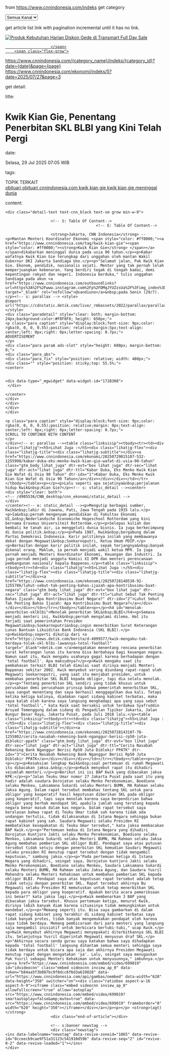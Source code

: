 from https://www.cnnindonesia.com/indeks get category


<select indeks_uri="indeks/" typeuri="" type="indeks" name="kanal" id="kanalOption" defaultkanal="2" dateparam="" onchange="submitKanal(this)" class="pl-4 pr-9 py-2 text-sm border border-cnn_grey w-52">
    <option data-label="" value="">Semua Kanal</option>
            <option data-label="nasional" value="3">Nasional</option>
            <option data-label="internasional" value="6">Internasional</option>
            <option data-label="ekonomi" value="5">Ekonomi</option>
            <option data-label="olahraga" value="7">Olahraga</option>
            <option data-label="teknologi" value="8">Teknologi</option>
            <option data-label="otomotif" value="577">Otomotif</option>
            <option data-label="edukasi" value="559">Edukasi</option>
            <option data-label="hiburan" value="9">Hiburan</option>
            <option data-label="gaya-hidup" value="10">Gaya Hidup</option>
            <option data-label="tv" value="398">Tv</option>
    </select>


get article list link with pagination incremental until it has no link.

<a aria-label="link description" class="flex group items-center gap-4" href="https://www.cnnindonesia.com/ekonomi/20250726065307-97-1255125/produk-kebutuhan-harian-diskon-gede-di-transmart-full-day-sale">
                <span class="flex-none overflow-hidden block relative w-[270px]">
            <span class="block aspect-w-16 aspect-h-9">
                <img class="object-cover w-full group-hover:scale-110" src="https://akcdn.detik.net.id/visual/2024/09/15/transmart-full-day-sale-8_169.jpeg?w=280&amp;q=90" alt="Produk Kebutuhan Harian Diskon Gede di Transmart Full Day Sale">
            </span>

                        </span>
        <span class="flex-grow">
        

https://www.cnnindonesia.com/{category_name}/indeks/{category_id}?date={date}&page={page}
https://www.cnnindonesia.com/ekonomi/indeks/5?date=2025/07/27&page=3


get detail:

title:
<h1 class="mb-2 text-[28px] leading-9 text-cnn_black"> Kwik Kian Gie, Penentang Penerbitan SKL BLBI yang Kini Telah Pergi </h1>

date:
<div class="text-cnn_grey text-sm mb-4"> Selasa, 29 Jul 2025 07:05 WIB </div>

tags:
<div class="my-5">
        <div class="title-box flex justify-between items-center relative before:block before:content-[''] before:absolute before:bottom-0 before:left-0 before:w-[32px] before:h-[3px] before:bg-cnn_red mb-4 py-3 dark:text-white text-text-cnn_black  text-base font-semibold"> TOPIK TERKAIT </div>
        <div class="flex flex-wrap gap-3">
                                        <a aria-label="link description" class="flex items-center border border-cnn_red text-cnn_red hover:bg-cnn_red hover:text-white px-4 py-1" href="https://www.cnnindonesia.com/tag/obituari" dtr-evt="box topik terkait" dtr-sec="topik terkait" dtr-act="topik terkait" onclick="_pt(this)" dtr-idx="1" dtr-ttl="obituari ">
                    obituari                                    </a>
                                        <a aria-label="link description" class="flex items-center border border-cnn_red text-cnn_red hover:bg-cnn_red hover:text-white px-4 py-1" href="https://www.cnnindonesia.com/tag/obituari-cnnindonesia.com" dtr-evt="box topik terkait" dtr-sec="topik terkait" dtr-act="topik terkait" onclick="_pt(this)" dtr-idx="2" dtr-ttl="obituari cnnindonesia.com ">
                    obituari cnnindonesia.com                                    </a>
                                        <a aria-label="link description" class="flex items-center border border-cnn_red text-cnn_red hover:bg-cnn_red hover:text-white px-4 py-1" href="https://www.cnnindonesia.com/tag/kwik-kian-gie" dtr-evt="box topik terkait" dtr-sec="topik terkait" dtr-act="topik terkait" onclick="_pt(this)" dtr-idx="3" dtr-ttl="kwik kian gie ">
                    kwik kian gie                                    </a>
                                        <a aria-label="link description" class="flex items-center border border-cnn_red text-cnn_red hover:bg-cnn_red hover:text-white px-4 py-1" href="https://www.cnnindonesia.com/tag/kwik-kian-gie-meninggal-dunia" dtr-evt="box topik terkait" dtr-sec="topik terkait" dtr-act="topik terkait" onclick="_pt(this)" dtr-idx="4" dtr-ttl="kwik kian gie meninggal dunia ">
                    kwik kian gie meninggal dunia                                    </a>
                                </div>
    </div>

content:
```
<div class="detail-text text-cnn_black text-sm grow min-w-0">

                    <!-- S: Table Of Content-->
                                        <!-- E: Table Of Content-->

                    <strong>Jakarta, CNN Indonesia</strong> -- <p>Mantan Menteri Koordinator Ekonomi <span style="color: #ff0000;"><a href="https://www.cnnindonesia.com/tag/kwik-kian-gie"><span style="color: #ff0000;"><strong>Kwik Kian Gie</strong> </span></a></span>dikabarkan meninggal dunia pada usia 90 tahun.</p><p>Kabar wafatnya Kwik Kian Gie terungkap dari unggahan oleh mantan Wakil Gubernur DKI Jakarta Sandiaga Uno.</p><p>"Selamat jalan, Pak Kwik Kian Gie. Ekonom, pendidik, nasionalis sejati. Mentor yang tak pernah lelah memperjuangkan kebenaran. Yang berdiri tegak di tengah badai, demi kepentingan rakyat dan negeri. Indonesia berduka," tulis unggahan Sandiaga pada akun <a href="https://www.cnnindonesia.com/outboundlinks?url=https%3A%2F%2Fwww.instagram.com%2Fp%2FDMqJYUZzsUa%2F%3Fimg_index%3D1" target="_blank" rel="nofollow">@sandiuno</a>&nbsp;pada Senin (29/7).</p><!-- s: parallax --> <style>
@import url("https://cdnstatic.detik.com/live/_rmbassets/2022/parallax/parallax.css");
</style>
<div class="paradetail" style="clear: both; margin-bottom: 24px;background-color:#F8F8F8; height: 650px;">
<p class="para_caption" style="display:block;font-size: 9px;color: rgba(0, 0, 0, 0.55);position: relative;margin:5px;text-align: center;left: 0px;right: 0px;letter-spacing: 0.7px;">
ADVERTISEMENT
</p>
<div class="para paraA ads-slot" style="height: 600px; margin-bottom: 0;">
<div class="para_abs">
<div class="para_fix" style="position: relative; width: 480px;">
<div class="" style="position: sticky;top: 55.5%;">
<center>


<div data-type="_mgwidget" data-widget-id="1728308"> 
 </div> 

</center>
</div>
</div>
</div>
</div>

<p class="para_caption" style="display:block;font-size: 9px;color: rgba(0, 0, 0, 0.55);position: relative;margin: 0px;text-align: center;left: 0px;right: 0px;letter-spacing: 0.7px;">
SCROLL TO CONTINUE WITH CONTENT
</p>
</div><!-- e: parallax --><table class="linksisip"><tbody><tr><td><div class="lihatjg"><h5>Lihat Juga :</h5><div class="lihatjg-flex"><div class="lihatjg-title"><div class="lihatjg-subtitle"></div><a href="https://www.cnnindonesia.com/ekonomi/20250729015107-532-1255998/kabar-duka-eks-menko-kwik-kian-gie-wafat-di-usia-90-tahun" class="gtm_body_lihat_juga" dtr-evt="box lihat juga" dtr-sec="lihat juga" dtr-act="lihat juga" dtr-ttl="Kabar Duka, Eks Menko Kwik Kian Gie Wafat di Usia 90 Tahun" dtr-idx="1">Kabar Duka, Eks Menko Kwik Kian Gie Wafat di Usia 90 Tahun</a></div></div></div></td></tr></tbody></table><p></p><p>Lalu seperti apa sejatinya&nbsp;perjalanan hidup Kwik&nbsp;Kian Gie?</p><!-- s: static_detail --><center>
<div style="clear: both">
<!-- /4905536/CNN_desktop/cnn_ekonomi/static_detail -->
</div>
</center><!-- e: static_detail --><p>Mengutip berbagai sumber, Kwik&nbsp;lahir di Juwana, Pati, Jawa Tengah pada 1935 lalu.</p><p>Ia&nbsp;pernah mengenyam pendidikan di Fakultas Ekonomi UI,&nbsp;Nederlandsche Economiche Hogeschool Rotterdam yang kini bernama Erasmus Universiteit Rotterdam.</p><p>Selepas kuliah dan kembali ke tanah air, ia menggeluti dunia bisnis. Ia juga berkecimpung di dunia politik.&nbsp;</p><p>Pada 1987, Kwik&nbsp;bergabung dalam Partai Demokrasi Indonesia. Karir politiknya inilah yang membawanya dekat dengan Megawati&nbsp;Soekarnoputri, Ketua Umum PDIP.</p><p>Berkaitan dengan karir politik inilah, sepak terjangnya&nbsp;banyak dikenal orang. Maklum, ia pernah menjadi wakil ketua MPR. Ia juga pernah menjadi Menteri Koordinator Ekonomi, Keuangan dan Industri. Ia juga pernah menjadi anggota Komisi XI DPR dan menteri perencanaan pembangunan nasional/ kepala Bappenas.</p><table class="linksisip"><tbody><tr><td><div class="lihatjg"><h5>Lihat Juga :</h5><div class="lihatjg-flex"><div class="lihatjg-title"><div class="lihatjg-subtitle"></div><a href="https://www.cnnindonesia.com/ekonomi/20250728140538-92-1255786/luhut-sebut-tak-penting-bahas-ijazah-apa-kontribusimu-buat-negara" class="gtm_body_lihat_juga" dtr-evt="box lihat juga" dtr-sec="lihat juga" dtr-act="lihat juga" dtr-ttl="Luhut Sebut Tak Penting Bahas Ijazah: Apa Kontribusimu Buat Negara?" dtr-idx="2">Luhut Sebut Tak Penting Bahas Ijazah: Apa Kontribusimu Buat Negara?</a></div></div></div></td></tr></tbody></table><p></p><h4 id="menolak-penerbitan-sklblbi">Menolak penerbitan SKL&nbsp;BLBI</h4><p>Semasa menjadi menteri ini, Kwik&nbsp;pernah mengalami dilema. Hal itu terjadi saat pemerintahan Presiden Megawati&nbsp;Soekarnoputri&nbsp;ingin menerbitkan Surat Keterangan Lunas Bantuan Likuiditas Bank Indonesia (SKL BLBI).</p><p>Kwik&nbsp;seperti dikutip dari <a href="https://news.detik.com/berita/d-4099577/kwik-mengaku-tak-berdaya-tolak-skl-blbi-lawannya-total-football" target="_blank">detik.com </a>mengatakan menentang rencana penerbitan surat keterangan lunas itu karena bisa berbahaya bagi keuangan negara. Namun saat itu, Kwik mengaku usahanya gagal karena berhadapan dengan 'total football'. Apa maksudnya?</p><p>Kwik mengaku saat itu pembahasan terkait BLBI telah dimulai saat dirinya menjadi Menteri Bappenas sekitar 2002. Kwik menyebut sering diundang rapat-rapat oleh Megawati Soekarnoputri, yang saat itu menjabat presiden, untuk membahas penerbitan SKL BLBI kepada obligor, tapi dia selalu menolak.</p><p>"Tentang penerbitan SKL sendiri yang tidak khusus untuk perusahaan demi perusahaan prinsip bahwa pemerintah menerbitkan SKL, saya sangat menentang dan saya berhasil menggagalkan dua kali. Tetapi ketika ketiga kalinya, diadakan rapat sidang kabinet terbatas, maka saya kalah oleh karena saya langsung menghadapi apa yang saya sebut 'total football'," kata Kwik saat bersaksi untuk terdakwa Syafruddin Arsyad Temenggung dalam sidang di Pengadilan Tipikor Jakarta, Jalan Bungur Besar Raya, Jakarta Pusat, pada Juli 2018 lalu.</p><table class="linksisip"><tbody><tr><td><div class="lihatjg"><h5>Lihat Juga :</h5><div class="lihatjg-flex"><div class="lihatjg-title"><div class="lihatjg-subtitle"></div><a href="https://www.cnnindonesia.com/ekonomi/20250728143107-78-1255802/cerita-nasabah-rekening-bank-nganggur-berisi-rp50-juta-diblokir-ppatk" class="gtm_body_lihat_juga" dtr-evt="box lihat juga" dtr-sec="lihat juga" dtr-act="lihat juga" dtr-ttl="Cerita Nasabah Rekening Bank Nganggur Berisi Rp50 Juta Diblokir PPATK" dtr-idx="3">Cerita Nasabah Rekening Bank Nganggur Berisi Rp50 Juta Diblokir PPATK</a></div></div></div></td></tr></tbody></table><p></p><p></p><p>Kesaksian lengkap Kwik&nbsp;soal pertemuan di rumah Megawati itu dibacakan jaksa.&nbsp;</p><p>Kwik menyebut rapat itu dihadiri sejumlah menteri.</p><p>Berikut ini isi BAP Kwik yang dibacakan jaksa KPK:</p><p>"Jalan Teuku Umar nomor 27 Jakarta Pusat pada saat itu yang hadir adalah saudara Dorojatun selaku Menko Perekonomian, Boediono selaku Menkeu, Laksamana Sukardi selaku Menteri BUMN, MA Rahman selaku Jaksa Agung. Dalam rapat tersebut membahas tentang SKL untuk para obligor yang kooperatif hasil keputusan diberikan SKL pada obligor yang kooperatif, tapi saya menolak karena saya berpendirian bahwa obligor yang berhak mendapat SKL apabila jumlah uang terutang kepada negara benar masuk dalam kas negara. Dalam rapat tersebut saya beralasan bahwa rapat di Teuku Umar tidak sah karena tidak ada undangan tertulis, tidak dilaksanakan di Istana Negara sehingga bukan rapat kabinet yang sah. Saudara Megawati selaku Presiden RI membatalkan kesepakatan di Teuku Umar tersebut," kata jaksa membacakan BAP Kwik.</p><p>"Pertemuan kedua di Istana Negara yang dihadiri Dorojatun Kuntjoro Jakti selaku Menko Perekonomian, Boediono selaku Menkeu, Laksamana Sukardi selaku Menteri BUMN, MA Rahman selaku Jaksa Agung membahas pemberian SKL obligor BLBI. Pendapat saya atas putusan tersebut tidak setuju dengan penerbitan SKL kemudian Saudari Megawati selaku presiden RI menutup rapat tersebut dengan tidak mengambil keputusan," sambung jaksa.</p><p>"Pada pertemuan ketiga di Istana Negara yang dihadiri, seingat saya, Dorojatun kuntjoro Jakti selaku Menko Perekonomian, Boediono selaku Menkeu, Saudara Laksamana Sukardi selaku Menteri BUMN, MA Rahman selaku Jaksa Agung, dan Saudara Yusril Mahendra selaku Menteri Kehakiman untuk membahas pemberian SKL kepada obligor BLBI. Pendapat saya atas keputusan rapat tersebut adalah tetap tidak setuju dengan penerbitan SKL. Rapat tersebut akhirnya Bu Megawati selaku Presiden RI memutuskan untuk tetap menerbitkan SKL kepada para obligor yang kooperatif. Apakah berita acara pemeriksaan ini benar?" kata jaksa lagi.</p><p>Kwik membenarkan 3 BAP yang dibacakan jaksa tersebut. Khusus pertemuan ketiga, menurut Kwik, dirinya lebih banyak diam karena situasinya tidak memungkinkan untuk mendebat.</p><p>"Memang seperti itu. Bisa saya gambarkan di dalam rapat sidang kabinet yang terakhir di sidang kabinet terbatas saya tidak banyak protes, tidak banyak mengemukakan pendapat oleh karena saya tidak berdaya. Memang pembicaraan dari para menteri yang langsung saja mengambil inisiatif untuk berbicara bertubi-tubi," ucap Kwik.</p><p>Kwik menyebut akhirnya Megawati menyepakati diterbitkannya SKL BLBI itu. Selanjutnya Yusril diperintah Megawati menyusun draf SKL.</p><p>"Akhirnya secara senda gurau saya katakan bahwa saya dihadapkan kepada 'total football' langsung dihantam semua menteri sehingga saya tidak berdaya untuk bicara apa saja dan akhirnya Presiden Megawati menutup rapat dengan mengatakan 'ya'. Lalu, seingat saya menugaskan Pak Yusril sebagai Menteri Kehakiman untuk menyusunnya," imbuhnya.</p><p><a href="https://www.cnnindonesia.com/embed/video/699019" id="idvideocnn" class="embed videocnn inview_ap_0" data-token="b84aa5f3b087bc9f8dcc6f6d3a619028" data-url="https://www.cnnindonesia.com/api/gambas/oembed" data-width="620" data-height="350" switcher="on"><div class="ratiobox aspect-w-16 aspect-h-9"><iframe class="embed videocnn inview_ap_0" allowfullscreen="true" allow="autoplay" src="https://www.cnnindonesia.com/embed/video/699019?smartautoplay=false&amp;mute=true" data-src="https://www.cnnindonesia.com/embed/video/699019" frameborder="0" width="620" height="350"></iframe></div></a></p><p></p> <strong>(agt)</strong>
                    <div class="end-of-article"></div>

                    <!-- s:banner newstag -->
                    <div class="newstag">
<ins data-labelname="newstag" data-revive-zoneid="1065" data-revive-id="0cceecb9cae9f51a31123c541910d59b" data-revive-seq="2" id="revive-0-2" data-revive-loaded="1"></ins>
</div>

```




